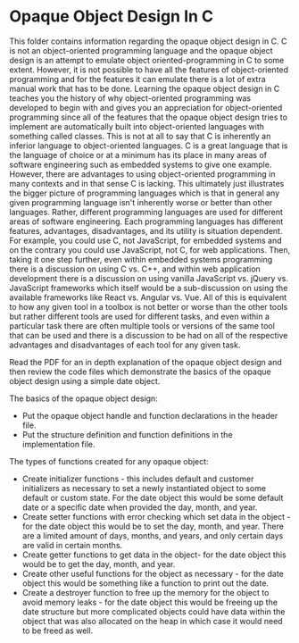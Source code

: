 # Opaque Object Design In C

This folder contains information regarding the opaque object design in C. C is not an object-oriented programming language and the opaque object design is an attempt to emulate object oriented-programming in C to some extent. However, it is not possible to have all the features of object-oriented programming and for the features it can emulate there is a lot of extra manual work that has to be done. Learning the opaque object design in C teaches you the history of why object-oriented programming was developed to begin with and gives you an appreciation for object-oriented programming since all of the features that the opaque object design tries to implement are automatically built into object-oriented languages with something called classes. This is not at all to say that C is inherently an inferior language to object-oriented languages. C is a great language that is the language of choice or at a minimum has its place in many areas of software engineering such as embedded systems to give one example. However, there are advantages to using object-oriented programming in many contexts and in that sense C is lacking. This ultimately just illustrates the bigger picture of programming languages which is that in general any given programming language isn't inherently worse or better than other languages. Rather, different programming languages are used for different areas of software engineering. Each programming languages has different features, advantages, disadvantages, and its utility is situation dependent. For example, you could use C, not JavaScript, for embedded systems and on the contrary you could use JavaScript, not C, for web applications. Then, taking it one step further, even within embedded systems programming there is a discussion on using C vs. C++, and within web application development there is a discussion on using vanilla JavaScript vs. jQuery vs. JavaScript frameworks which itself would be a sub-discussion on using the available frameworks like React vs. Angular vs. Vue. All of this is equivalent to how any given tool in a toolbox is not better or worse than the other tools but rather different tools are used for different tasks, and even within a particular task there are often multiple tools or versions of the same tool that can be used and there is a discussion to be had on all of the respective advantages and disadvantages of each tool for any given task.

Read the PDF for an in depth explanation of the opaque object design and then review the code files which demonstrate the basics of the opaque object design using a simple date object.


The basics of the opaque object design:
- Put the opaque object handle and function declarations in the header file.
- Put the structure definition and function definitions in the implementation file.

The types of functions created for any opaque object:
- Create initializer functions - this includes default and customer initializers as necessary to set a newly instantiated object to some default or custom state. For the date object this would be some default date or a specific date when provided the day, month, and year.
- Create setter functions with error checking which set data in the object - for the date object this would be to set the day, month, and year. There are a limited amount of days, months, and years, and only certain days are valid in certain months.
- Create getter functions to get data in the object- for the date object this would be to get the day, month, and year.
- Create other useful functions for the object as necessary - for the date object this would be something like a function to print out the date.
- Create a destroyer function to free up the memory for the object to avoid memory leaks - for the date object this would be freeing up the date structure but more complicated objects could have data within the object that was also allocated on the heap in which case it would need to be freed as well.
